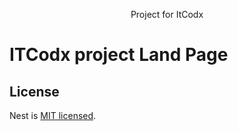 <p align="center">
  Project for ItCodx 

</p>
<h1>
ITCodx project Land Page
</h1>
  
## License

  Nest is [MIT licensed](LICENSE).